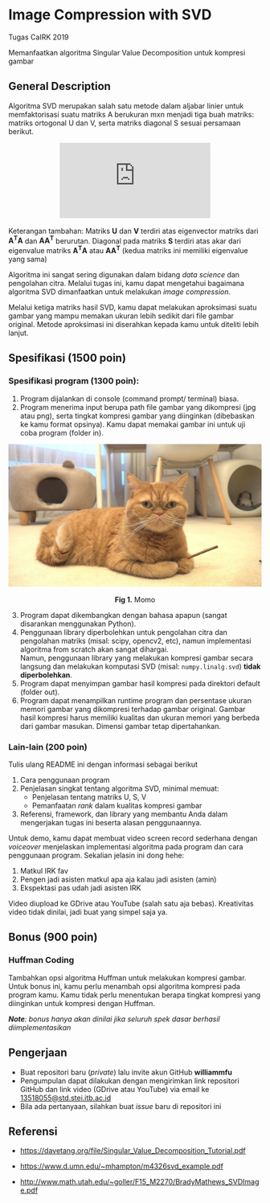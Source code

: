 # Image Compression with SVD
Tugas CaIRK 2019

Memanfaatkan algoritma Singular Value Decomposition untuk kompresi gambar

## General Description
Algoritma SVD merupakan salah satu metode dalam aljabar linier untuk memfaktorisasi suatu matriks A berukuran mxn menjadi tiga buah matriks: matriks ortogonal U dan V, serta matriks diagonal S sesuai persamaan berikut.

<div align="center">

![a=usv](https://latex.codecogs.com/png.latex?%5Cdpi%7B120%7D%20%5CLARGE%20A_%7Bm%5Ctimes%20n%7D%20%3D%20U_%7Bm%5Ctimes%20m%7D%5C%20S_%7Bm%20%5Ctimes%20n%7D%5C%20V_%7Bnxn%7D%5E%7BT%7D)

</div>

Keterangan tambahan: Matriks **U** dan **V** terdiri atas eigenvector matriks dari **A<sup>T</sup>A** dan **AA<sup>T</sup>** berurutan. Diagonal pada matriks **S** terdiri atas akar dari eigenvalue matriks **A<sup>T</sup>A** atau **AA<sup>T</sup>** (kedua matriks ini memiliki eigenvalue yang sama)

Algoritma ini sangat sering digunakan dalam bidang *data science* dan pengolahan citra. Melalui tugas ini, kamu dapat mengetahui bagaimana algoritma SVD dimanfaatkan untuk melakukan *image compression*.

Melalui ketiga matriks hasil SVD, kamu dapat melakukan aproksimasi suatu gambar yang mampu memakan ukuran lebih sedikit dari file gambar original. Metode aproksimasi ini diserahkan kepada kamu untuk diteliti lebih lanjut.

## Spesifikasi (1500 poin)
### Spesifikasi program (1300 poin):

1. Program dijalankan di console (command prompt/ terminal) biasa.
2. Program menerima input berupa path file gambar yang dikompresi (jpg atau png), serta tingkat kompresi gambar yang diinginkan (dibebaskan ke kamu format opsinya). Kamu dapat memakai gambar ini untuk uji coba program (folder in).
<div align="center">

![momo.jpg](./in/momo.jpg)
<br>

**Fig 1.** Momo
</div>

3. Program dapat dikembangkan dengan bahasa apapun (sangat disarankan menggunakan Python).
4. Penggunaan library diperbolehkan untuk pengolahan citra dan pengolahan matriks (misal: scipy, opencv2, etc), namun implementasi algoritma from scratch akan sangat dihargai. 
<br/> Namun, penggunaan library yang melakukan kompresi gambar secara langsung dan melakukan komputasi SVD (misal: `numpy.linalg.svd`) <b>tidak diperbolehkan</b>.
5. Program dapat menyimpan gambar hasil kompresi pada direktori default (folder out).
6. Program dapat menampilkan runtime program dan persentase ukuran memori gambar yang dikompresi terhadap gambar original. 
Gambar hasil kompresi harus memiliki kualitas dan ukuran memori yang berbeda dari gambar masukan. Dimensi gambar tetap dipertahankan.

### Lain-lain (200 poin)
Tulis ulang README ini dengan informasi sebagai berikut

1. Cara penggunaan program
2. Penjelasan singkat tentang algoritma SVD, minimal memuat:
    - Penjelasan tentang matriks U, S, V
    - Pemanfaatan *rank* dalam kualitas kompresi gambar
3. Referensi, framework, dan library yang membantu Anda dalam mengerjakan tugas ini beserta alasan penggunaannya.

Untuk demo, kamu dapat membuat video screen record sederhana dengan *voiceover* menjelaskan implementasi algoritma pada program dan cara penggunaan program. Sekalian jelasin ini dong hehe:

1. Matkul IRK fav
2. Pengen jadi asisten matkul apa aja kalau jadi asisten (amin)
3. Ekspektasi pas udah jadi asisten IRK  

Video diupload ke GDrive atau YouTube (salah satu aja bebas). Kreativitas video tidak dinilai, jadi buat yang simpel saja ya.

## Bonus (900 poin)
### Huffman Coding
Tambahkan opsi algoritma Huffman untuk melakukan kompresi gambar. Untuk bonus ini, kamu perlu menambah opsi algoritma kompresi pada program kamu. Kamu tidak perlu menentukan berapa tingkat kompresi yang diinginkan untuk kompresi dengan Huffman.

***Note**: bonus hanya akan dinilai jika seluruh spek dasar berhasil diimplementasikan*

## Pengerjaan

- Buat repositori baru (*private*) lalu invite akun GitHub **williammfu**
- Pengumpulan dapat dilakukan dengan mengirimkan link repositori GitHub dan link video (GDrive atau YouTube) via email ke 13518055@std.stei.itb.ac.id
- Bila ada pertanyaan, silahkan buat *issue* baru di repositori ini

## Referensi
* https://davetang.org/file/Singular_Value_Decomposition_Tutorial.pdf

* https://www.d.umn.edu/~mhampton/m4326svd_example.pdf

* http://www.math.utah.edu/~goller/F15_M2270/BradyMathews_SVDImage.pdf
